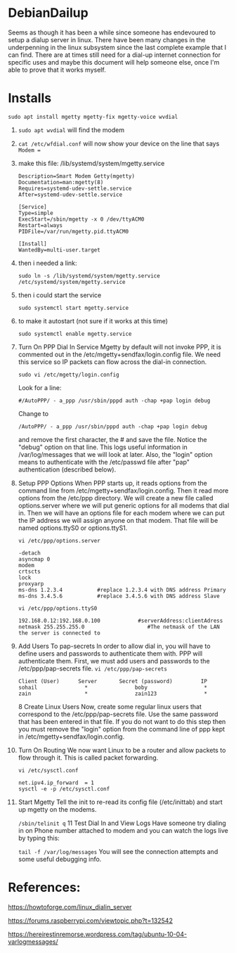 # DebianDailup

Seems as though it has been a while since someone has endevoured to setup a dialup server in linux. There have been many changes in the underpenning in the linux subsystem since the last complete example that I can find. There are at times still need for a dial-up internet connection for specific uses and maybe this document will help someone else, once I'm able to prove that it works myself.

# Installs
```
sudo apt install mgetty mgetty-fix mgetty-voice wvdial
```

1. ```sudo apt wvdial``` will find the modem
2. ```cat /etc/wfdial.conf``` will now show your device on the line that says ```Modem = ```
3. make this file: /lib/systemd/system/mgetty.service

    ```[Unit]
    Description=Smart Modem Getty(mgetty)
    Documentation=man:mgetty(8)
    Requires=systemd-udev-settle.service
    After=systemd-udev-settle.service
    
    [Service]
    Type=simple
    ExecStart=/sbin/mgetty -x 0 /dev/ttyACM0
    Restart=always
    PIDFile=/var/run/mgetty.pid.ttyACM0
    
    [Install]
    WantedBy=multi-user.target
    ```
4. then i needed a link:
    ```
    sudo ln -s /lib/systemd/system/mgetty.service /etc/systemd/system/mgetty.service
    ```

5. then i could start the service

    ```sudo systemctl start mgetty.service```

7. to make it autostart (not sure if it works at this time)
    ```
    sudo systemctl enable mgetty.service
    ```

8. Turn On PPP Dial In Service
    Mgetty by default will not invoke PPP, it is commented out in the /etc/mgetty+sendfax/login.config file. We need this service so IP packets can flow across the dial-in connection. 
    
    ```sudo vi /etc/mgetty/login.config```
    
    Look for a line:
    
    ```#/AutoPPP/ - a_ppp /usr/sbin/pppd auth -chap +pap login debug```
    
    Change to
    
    ```/AutoPPP/ - a_ppp /usr/sbin/pppd auth -chap +pap login debug ```
    
    and remove the first character, the # and save the file. Notice the "debug" option on that line. This logs useful information in /var/log/messages that we will look at later. Also, the "login" option means to authenticate with the /etc/passwd file after "pap" authentication (described below). 

9. Setup PPP Options
    When PPP starts up, it reads options from the command line from /etc/mgetty+sendfax/login.config. Then it read more options from the /etc/ppp directory. We will create a new file called options.server where we will put generic options for all modems that dial in. Then we will have an options file for each modem where we can put the IP address we will assign anyone on that modem. That file will be named options.ttyS0 or options.ttyS1. 
    
    ```vi /etc/ppp/options.server```
    ```
    -detach
    asyncmap 0
    modem
    crtscts
    lock
    proxyarp                                                     
    ms-dns 1.2.3.4           #replace 1.2.3.4 with DNS address Primary                    
    ms-dns 3.4.5.6           #replace 3.4.5.6 with DNS address Slave
    ```
    
    ```vi /etc/ppp/options.ttyS0``` 
    ```
    192.168.0.12:192.168.0.100            #serverAddress:clientAdress
    netmask 255.255.255.0                    #The netmask of the LAN the server is connected to
    ```

7. Add Users To pap-secrets
    In order to allow dial in, you will have to define users and passwords to authenticate them with. PPP will authenticate them. First, we must add users and passwords to the /etc/ppp/pap-secrets file.
    ```vi /etc/ppp/pap-secrets```
    ```
    Client (User)      Server       Secret (password)         IP
    sohail               *               boby                  *
    zain                 *               zain123               *
    ```
    8 Create Linux Users
    Now, create some regular linux users that correspond to the /etc/ppp/pap-secrets file. Use the same password that has been entered in that file. If you do not want to do this step then you must remove the "login" option from the command line of ppp kept in /etc/mgetty+sendfax/login.config. 

9. Turn On Routing
    We now want Linux to be a router and allow packets to flow through it. This is called packet forwarding.
    
    ```vi /etc/sysctl.conf```
    ```
    net.ipv4.ip_forward  = 1 
    sysctl -e -p /etc/sysctl.conf
    ```
10. Start Mgetty
    Tell the init to re-read its config file (/etc/inittab) and start up mgetty on the modems. 
    
    ```/sbin/telinit q```
11 Test Dial In and View Logs
    Have someone try dialing in on Phone number attached to modem and you can watch the logs live by typing this: 
    
    ```tail -f /var/log/messages```
    You will see the connection attempts and some useful debugging info.

# References:
https://howtoforge.com/linux_dialin_server

https://forums.raspberrypi.com/viewtopic.php?t=132542

https://hereirestinremorse.wordpress.com/tag/ubuntu-10-04-varlogmessages/
